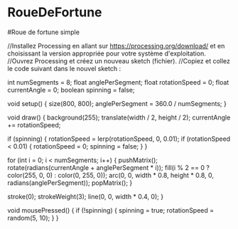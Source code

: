 # RoueDeFortune
#Roue de fortune simple

//Installez Processing en allant sur https://processing.org/download/ et en choisissant la version appropriée pour votre système d'exploitation.
//Ouvrez Processing et créez un nouveau sketch (fichier).
//Copiez et collez le code suivant dans le nouvel sketch :

int numSegments = 8;
float anglePerSegment;
float rotationSpeed = 0;
float currentAngle = 0;
boolean spinning = false;

void setup() {
  size(800, 800);
  anglePerSegment = 360.0 / numSegments;
}

void draw() {
  background(255);
  translate(width / 2, height / 2);
  currentAngle += rotationSpeed;
  
  if (spinning) {
    rotationSpeed = lerp(rotationSpeed, 0, 0.01);
    if (rotationSpeed < 0.01) {
      rotationSpeed = 0;
      spinning = false;
    }
  }
  
  for (int i = 0; i < numSegments; i++) {
    pushMatrix();
    rotate(radians(currentAngle + anglePerSegment * i));
    fill(i % 2 == 0 ? color(255, 0, 0) : color(0, 255, 0));
    arc(0, 0, width * 0.8, height * 0.8, 0, radians(anglePerSegment));
    popMatrix();
  }
  
  stroke(0);
  strokeWeight(3);
  line(0, 0, width * 0.4, 0);
}

void mousePressed() {
  if (!spinning) {
    spinning = true;
    rotationSpeed = random(5, 10);
  }
}
